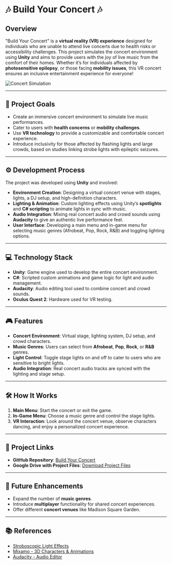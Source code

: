 # 🎶 Build Your Concert 🎶

## Overview
"Build Your Concert" is a **virtual reality (VR) experience** designed for individuals who are unable to attend live concerts due to health risks or accessibility challenges. This project simulates the concert environment using **Unity** and aims to provide users with the joy of live music from the comfort of their homes. Whether it’s for individuals affected by **photosensitive epilepsy**, or those facing **mobility issues**, this VR concert ensures an inclusive entertainment experience for everyone!

![Concert Simulation](https://img.shields.io/badge/Unity-100000?style=for-the-badge&logo=unity&logoColor=white)

---

## 🎯 Project Goals
- Create an immersive concert environment to simulate live music performances.
- Cater to users with **health concerns** or **mobility challenges**.
- Use **VR technology** to provide a customizable and comfortable concert experience.
- Introduce inclusivity for those affected by flashing lights and large crowds, based on studies linking strobe lights with epileptic seizures.

---

## ⚙️ Development Process
The project was developed using **Unity** and involved:
- **Environment Creation**: Designing a virtual concert venue with stages, lights, a DJ setup, and high-definition characters.
- **Lighting & Animation**: Custom lighting effects using Unity’s **spotlights** and **C# scripting** to animate lights in sync with music.
- **Audio Integration**: Mixing real concert audio and crowd sounds using **Audacity** to give an authentic live performance feel.
- **User Interface**: Developing a main menu and in-game menu for selecting music genres (Afrobeat, Pop, Rock, R&B) and toggling lighting options.

---

## 💻 Technology Stack
- **Unity**: Game engine used to develop the entire concert environment.
- **C#**: Scripted custom animations and game logic for light and audio management.
- **Audacity**: Audio editing tool used to combine concert and crowd sounds.
- **Oculus Quest 2**: Hardware used for VR testing.

---

## 🎮 Features
- **Concert Environment**: Virtual stage, lighting system, DJ setup, and crowd characters.
- **Music Genres**: Users can select from **Afrobeat**, **Pop**, **Rock**, or **R&B** genres.
- **Light Control**: Toggle stage lights on and off to cater to users who are sensitive to bright lights.
- **Audio Integration**: Real concert audio tracks are synced with the lighting and stage setup.

---

## 🛠️ How It Works
1. **Main Menu**: Start the concert or exit the game.
2. **In-Game Menu**: Choose a music genre and control the stage lights.
3. **VR Interaction**: Look around the concert venue, observe characters dancing, and enjoy a personalized concert experience.

---

## 🔗 Project Links
- **GitHub Repository**: [Build Your Concert](https://github.com/kzeina/Build-A-Concert)
- **Google Drive with Project Files**: [Download Project Files](https://drive.google.com/file/d/1_-2CH1DCkxACLBL3vqTwfMOyuBEgFM3a/view?usp=drive_link)

---

## 📜 Future Enhancements
- Expand the number of **music genres**.
- Introduce **multiplayer** functionality for shared concert experiences.
- Offer different **concert venues** like Madison Square Garden.

---

## 📚 References
- [Stroboscopic Light Effects](https://www.ncbi.nlm.nih.gov/pmc/articles/PMC6585837/)
- [Mixamo - 3D Characters & Animations](https://www.mixamo.com/#/)
- [Audacity - Audio Editor](https://www.audacityteam.org/)
